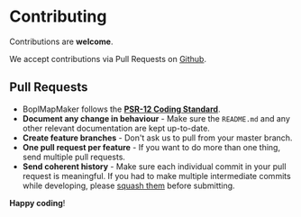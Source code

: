 # Contributing

Contributions are **welcome**.

We accept contributions via Pull Requests on [Github](https://github.com/).


## Pull Requests

- BoplMapMaker follows the **[PSR-12 Coding Standard](https://www.php-fig.org/psr/psr-12/)**.
- **Document any change in behaviour** - Make sure the `README.md` and any other relevant documentation are kept up-to-date.
- **Create feature branches** - Don't ask us to pull from your master branch.
- **One pull request per feature** - If you want to do more than one thing, send multiple pull requests.
- **Send coherent history** - Make sure each individual commit in your pull request is meaningful. If you had to make multiple intermediate commits while developing, please [squash them](http://www.git-scm.com/book/en/v2/Git-Tools-Rewriting-History#Changing-Multiple-Commit-Messages) before submitting.

**Happy coding**!